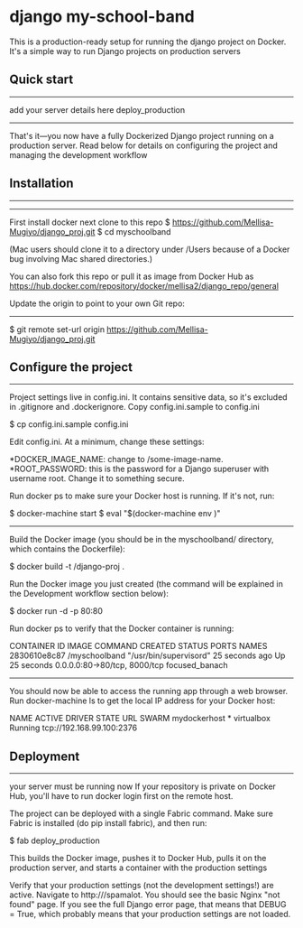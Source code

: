 # django my-school-band

This is a production-ready setup for running  the django project on Docker. It's a simple way to run Django projects on production servers
    
Quick start
---
---
add your server details here
deploy_production

***

That's it—you now have a fully Dockerized Django project running on a production server. Read below for details on configuring the project and managing the development workflow


Installation
---
---

***
First install docker
next clone to this repo
$ https://github.com/Mellisa-Mugiyo/django_proj.git
$ cd myschoolband

(Mac users should clone it to a directory under /Users because of a Docker bug involving Mac shared directories.)

You can also fork this repo or pull it as image from Docker Hub as https://hub.docker.com/repository/docker/mellisa2/django_repo/general

Update the origin to point to your own Git repo:

***
$ git remote set-url origin https://github.com/Mellisa-Mugiyo/django_proj.git



Configure the project
----
----

Project settings live in config.ini. It contains sensitive data, so it's excluded in .gitignore and .dockerignore. Copy config.ini.sample to config.ini

$ cp config.ini.sample config.ini

Edit config.ini. At a minimum, change these settings:

*DOCKER_IMAGE_NAME: change to <yourname>/some-image-name.
*ROOT_PASSWORD: this is the password for a Django superuser with username root. Change it to something secure.

Run docker ps to make sure your Docker host is running. If it's not, run:

$ docker-machine start <dockerhostname>
$ eval "$(docker-machine env <dockerhostname>)"

***
Build the Docker image (you should be in the myschoolband/ directory, which contains the Dockerfile):

$ docker build -t <yourname>/django-proj .

Run the Docker image you just created (the command will be explained in the Development workflow section below):

$ docker run -d -p 80:80 

Run docker ps to verify that the Docker container is running:

CONTAINER ID        IMAGE                      COMMAND                  CREATED             STATUS              PORTS                          NAMES
2830610e8c87        <yourname>/myschoolband   "/usr/bin/supervisord"   25 seconds ago      Up 25 seconds       0.0.0.0:80->80/tcp, 8000/tcp   focused_banach

***
You should now be able to access the running app through a web browser. Run docker-machine ls to get the local IP address for your Docker host:

NAME           ACTIVE   DRIVER       STATE     URL                         SWARM
mydockerhost   *        virtualbox   Running   tcp://192.168.99.100:2376


Deployment
---
---
your server must be running now 
If your repository is private on Docker Hub, you'll have to run docker login first on the remote host.

The project can be deployed with a single Fabric command. Make sure Fabric is installed (do pip install fabric), and then run:

$ fab deploy_production

This builds the Docker image, pushes it to Docker Hub, pulls it on the production server, and starts a container with the production settings

Verify that your production settings (not the development settings!) are active. Navigate to http://<ip address>/spamalot. You should see the basic Nginx "not found" page. If you see the full Django error page, that means that DEBUG = True, which probably means that your production settings are not loaded.


 

